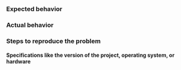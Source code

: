 ### Expected behavior


### Actual behavior


### Steps to reproduce the problem


#### Specifications like the version of the project, operating system, or hardware
